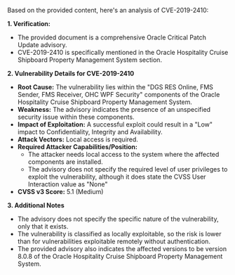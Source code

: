 Based on the provided content, here's an analysis of CVE-2019-2410:

**1. Verification:**

   - The provided document is a comprehensive Oracle Critical Patch Update advisory.
   - CVE-2019-2410 is specifically mentioned in the Oracle Hospitality Cruise Shipboard Property Management System section.

**2. Vulnerability Details for CVE-2019-2410**

   - **Root Cause:** The vulnerability lies within the "DGS RES Online, FMS Sender, FMS Receiver, OHC WPF Security" components of the Oracle Hospitality Cruise Shipboard Property Management System.
   - **Weakness:** The advisory indicates the presence of an unspecified security issue within these components.
   - **Impact of Exploitation:** A successful exploit could result in a "Low" impact to Confidentiality, Integrity and Availability.
   - **Attack Vectors:** Local access is required.
   - **Required Attacker Capabilities/Position:**
      - The attacker needs local access to the system where the affected components are installed.
     - The advisory does not specify the required level of user privileges to exploit the vulnerability, although it does state the CVSS User Interaction value as "None"
   - **CVSS v3 Score:** 5.1 (Medium)

**3. Additional Notes**
   - The advisory does not specify the specific nature of the vulnerability, only that it exists.
   - The vulnerability is classified as locally exploitable, so the risk is lower than for vulnerabilities exploitable remotely without authentication.
   - The provided advisory also indicates the affected versions to be version 8.0.8 of the Oracle Hospitality Cruise Shipboard Property Management System.